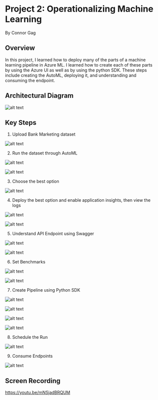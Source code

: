# Project 2: Operationalizing Machine Learning

By Connor Gag

## Overview
In this project, I learned how to deploy many of the parts of a machine learning pipeline in Azure ML. I learned how to create each of these parts by using the Azure UI as well as by using the python SDK. These steps include creating the AutoML, deploying it, and understanding and consuming the endpoint.

## Architectural Diagram
![alt text](https://github.com/connorgag/Udacity_MLE/blob/main/Project_Two/Architectural%20Diagram_%20Operationalizing%20Machine%20Learning%20.jpg?raw=true)

## Key Steps
1. Upload Bank Marketing dataset

![alt text](https://github.com/connorgag/Udacity_MLE/blob/main/Project_Two/Screenshots/bank_dataset_screenshot.png?raw=true)

2. Run the dataset through AutoML
   
![alt text](https://github.com/connorgag/Udacity_MLE/blob/main/Project_Two/Screenshots/Completed_Screenshot.png?raw=true)

![alt text](https://github.com/connorgag/Udacity_MLE/blob/main/Project_Two/Screenshots/Bank_and_AutoML_Screenshot.png?raw=true)

3. Choose the best option

![alt text](https://github.com/connorgag/Udacity_MLE/blob/main/Project_Two/Screenshots/Best_Model_Screenshot.png?raw=true)

4. Deploy the best option and enable application insights, then view the logs

![alt text](https://github.com/connorgag/Udacity_MLE/blob/main/Project_Two/Screenshots/App_Insights_Screenshot.png?raw=true)

![alt text](https://github.com/connorgag/Udacity_MLE/blob/main/Project_Two/Screenshots/logs_py_output_screenshot.png?raw=true)

5. Understand API Endpoint using Swagger

![alt text](https://github.com/connorgag/Udacity_MLE/blob/main/Project_Two/Screenshots/Swagger_Screenshot.png?raw=true)

![alt text](https://github.com/connorgag/Udacity_MLE/blob/main/Project_Two/Screenshots/Swagger_Screenshot_2.png?raw=true)

6. Set Benchmarks 

![alt text](https://github.com/connorgag/Udacity_MLE/blob/main/Project_Two/Screenshots/Benchmark_Screenshot_1.png?raw=true)

![alt text](https://github.com/connorgag/Udacity_MLE/blob/main/Project_Two/Screenshots/Benchmark_Screenshot_2.png?raw=true)

7. Create Pipeline using Python SDK

![alt text](https://github.com/connorgag/Udacity_MLE/blob/main/Project_Two/Screenshots/RunDetails_Screenshot.png?raw=true)

![alt text](https://github.com/connorgag/Udacity_MLE/blob/main/Project_Two/Screenshots/Pipeline_Section_Screenshot.png?raw=true)

![alt text](https://github.com/connorgag/Udacity_MLE/blob/main/Project_Two/Screenshots/Completed_Pipeline_Screenshot.png?raw=true)

![alt text](https://github.com/connorgag/Udacity_MLE/blob/main/Project_Two/Screenshots/Published_Pipeline_Overview_Screenshot.png?raw=true)

8. Schedule the Run

![alt text](https://github.com/connorgag/Udacity_MLE/blob/main/Project_Two/Screenshots/Scheduled_Run_Screenshot.png?raw=true)

9. Consume Endpoints

![alt text](https://github.com/connorgag/Udacity_MLE/blob/main/Project_Two/Screenshots/endpoint_output.png?raw=true)



## Screen Recording
https://youtu.be/mNSjadBRQUM
